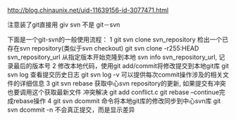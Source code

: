 

http://blog.chinaunix.net/uid-11639156-id-3077471.html

注意装了git直接用 giv svn 不是 git－svn

下面是一个git-svn的一般使用流程：
1 git svn clone svn_repository   检出一个已存在svn repository(类似于svn checkout)
  git svn clone -r255:HEAD svn_repository_url   从指定版本开始克隆到本地
  svn info svn_repository_url, 记录最后的版本号
2 修改本地代码，使用git add/commit将修改提交到本地git库
  git svn log  查看提交历史日志
  git svn log -v  可以提供每次commit操作涉及的相关文件的详细信息
3 git svn rebase  获取中心svn repository的更新, 如果提交有冲突也要调用这个获取最新文件
  冲突解决
  git add conflict.c
  git rebase –continue完成rebase操作
4 git svn dcommit   命令将本地git库的修改同步到中心svn库
  git svn dcommit -n 不会真正提交，而是显示差异
